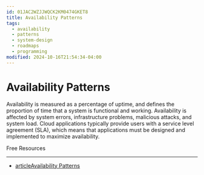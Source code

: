 ```yaml
---
id: 01JAC2WZJJWQCK2KM0474GKET8
title: Availability Patterns
tags:
  - availability
  - patterns
  - system-design
  - roadmaps
  - programming
modified: 2024-10-16T21:54:34-04:00
---
```

# Availability Patterns

Availability is measured as a percentage of uptime, and defines the proportion of time that a system is functional and working. Availability is affected by system errors, infrastructure problems, malicious attacks, and system load. Cloud applications typically provide users with a service level agreement (SLA), which means that applications must be designed and implemented to maximize availability.

Free Resources

---

- [articleAvailability Patterns](https://learn.microsoft.com/en-us/azure/architecture/framework/resiliency/reliability-patterns#availability)